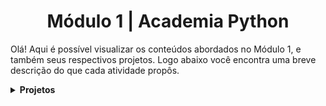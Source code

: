 <h1 align="center">Módulo 1 | Academia Python</h1>

Olá! Aqui é possível visualizar os conteúdos abordados no Módulo 1, e também seus respectivos projetos. Logo abaixo você encontra uma breve descrição do que cada atividade propôs.

<details>
  <summary><b>Projetos</b></summary>
    
- [Aula 1](https://github.com/vicafz/python_fuctura/tree/main/modulo_1/aula_1);
    <details>
    - Projeto 1: Criar sistema que valide um cupom específico;
    - Projeto 2: Criar sistema que valide um cupom, e caso não seja o cupom, retornar inválido;
    - Projeto 3: Criar sistema que valide um cupom de 10%, outro de 15%, e se não for válido informar ao usuário;
    - Projeto 4: Criar sistema de empréstimo, que se o valor do empréstimo for igual ou menor a 50% do salário, retornar aprovação. Senão, se o valor for igual ou menor que 75% do salário, retornar análise, senão, informar ao usuário que o empréstimo foi negado;
    - Projeto 5: Criar um RPG;
    <details>
- Operadores, desvio condicional e estrutura de dados;
- Listas, tuplas e dicionários;
</details>
